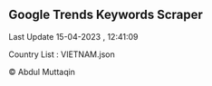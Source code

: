 

## Google Trends Keywords Scraper 
 
Last Update 15-04-2023 , 12:41:09

Country List :
VIETNAM.json



© Abdul Muttaqin 

